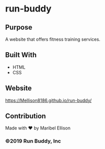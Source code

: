 # run-buddy

## Purpose
A website that offers fitness training services.

## Built With
* HTML
* CSS

## Website
https://Mellison8186.github.io/run-buddy/

## Contribution
Made with ❤️ by Maribel Ellison

### ©️2019 Run Buddy, Inc
